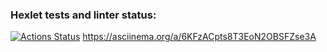 ### Hexlet tests and linter status:
[![Actions Status](https://github.com/Joytforname/frontend-bootcamp-project-46/workflows/hexlet-check/badge.svg)](https://github.com/Joytforname/frontend-bootcamp-project-46/actions)
https://asciinema.org/a/6KFzACpts8T3EoN2OBSFZse3A
